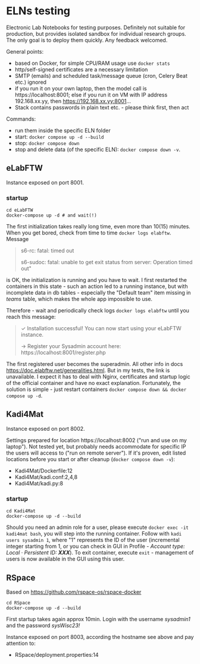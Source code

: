 # ELNs testing
Electronic Lab Notebooks for testing purposes. Definitely not suitable for production, but provides isolated sandbox for individual research groups. The only goal is to deploy them quickly. Any feedback welcomed.

General points:
* based on Docker, for simple CPU/RAM usage use ```docker stats```
* http/self-signed certificates are a necessary limitation
* SMTP (emails) and scheduled task/message queue (cron, Celery Beat etc.) ignored
* if you run it on your own laptop, then the model call is https://localhost:8001; else if you run it on VM with IP address 192.168.xx.yy, then https://192.168.xx.yy:8001...
* Stack contains passwords in plain text etc. - please think first, then act

Commands:
* run them inside the specific ELN folder
* start: ```docker compose up -d --build```
* stop:  ```docker compose down```
* stop and delete data (of the specific ELN): ```docker compose down -v```. 

## eLabFTW
Instance exposed on port 8001. 

### startup
```shell
cd eLabFTW
docker-compose up -d # and wait(!)
```
The first initialization takes really long time, even more than 10(15) minutes. When you get bored, check from time to time ```docker logs elabftw```. Message 
> s6-rc: fatal: timed out 
> 
> s6-sudoc: fatal: unable to get exit status from server: Operation timed out"

is OK, the initialization is running and you have to wait. I first restarted the containers in this state - such an action led to a running instance, but with incomplete data in db tables - especially the "Default team" item missing in *teams* table, which makes the whole app impossible to use. 

Therefore - wait and periodically check logs ```docker logs elabftw``` until you reach this message:
> ✓ Installation successful! You can now start using your eLabFTW instance.
> 
> → Register your Sysadmin account here: https://localhost:8001/register.php

The first registered user becomes the superadmin. All other info in docs https://doc.elabftw.net/generalities.html. But in my tests, the link is unavailable.  I expect it has to deal with Nginx,  certificates and startup logic of the official container and have no exact explanation. Fortunately, the solution is simple - just restart containers ```docker compose down && docker compose up -d```.

## Kadi4Mat
Instance exposed on port 8002. 

Settings prepared for location https://localhost:8002 ("run and use on my laptop"). Not tested yet, but probably needs accommodate for specific IP the users will access to ("run on remote server"). If it's proven, edit listed locations before you start or after cleanup (```docker compose down -v```):
* Kadi4Mat/Dockerfile:12
* Kadi4Mat/kadi.conf:2,4,8
* Kadi4Mat/kadi.py:8

### startup
```shell
cd Kadi4Mat
docker-compose up -d --build
```
Should you need an admin role for a user, please execute ```docker exec -it kadi4mat bash```, you will step into the running container. Follow with ```kadi users sysadmin 1```, where "1" represents the ID of the user (incremental integer starting from 1, or you can check in GUI in Profile - *Account type: Local · Persistent ID: **XXX***). To exit container, execute ```exit``` - management of users is now available in the GUI using this user.

## RSpace
Based on https://github.com/rspace-os/rspace-docker
```shell
cd RSpace
docker-compose up -d --build
```
First startup takes again approx 10min. Login with the username *sysadmin1* and the password *sysWisc23!*

Instance exposed on port 8003, according the hostname see above and pay attention to:
* RSpace/deployment.properties:14
